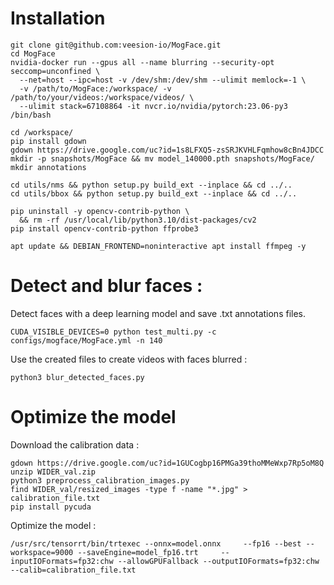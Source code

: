 
# Installation

```
git clone git@github.com:veesion-io/MogFace.git
cd MogFace
nvidia-docker run --gpus all --name blurring --security-opt seccomp=unconfined \
  --net=host --ipc=host -v /dev/shm:/dev/shm --ulimit memlock=-1 \
  -v /path/to/MogFace:/workspace/ -v /path/to/your/videos:/workspace/videos/ \
  --ulimit stack=67108864 -it nvcr.io/nvidia/pytorch:23.06-py3 /bin/bash

cd /workspace/
pip install gdown
gdown https://drive.google.com/uc?id=1s8LFXQ5-zsSRJKVHLFqmhow8cBn4JDCC
mkdir -p snapshots/MogFace && mv model_140000.pth snapshots/MogFace/
mkdir annotations

cd utils/nms && python setup.py build_ext --inplace && cd ../..
cd utils/bbox && python setup.py build_ext --inplace && cd ../..

pip uninstall -y opencv-contrib-python \
  && rm -rf /usr/local/lib/python3.10/dist-packages/cv2
pip install opencv-contrib-python ffprobe3

apt update && DEBIAN_FRONTEND=noninteractive apt install ffmpeg -y
```

# Detect and blur faces : 

Detect faces with a deep learning model and save .txt annotations files.
```
CUDA_VISIBLE_DEVICES=0 python test_multi.py -c configs/mogface/MogFace.yml -n 140
```

Use the created files to create videos with faces blurred : 
```
python3 blur_detected_faces.py
```

# Optimize the model

Download the calibration data :
```
gdown https://drive.google.com/uc?id=1GUCogbp16PMGa39thoMMeWxp7Rp5oM8Q
unzip WIDER_val.zip
python3 preprocess_calibration_images.py
find WIDER_val/resized_images -type f -name "*.jpg" > calibration_file.txt
pip install pycuda
```

Optimize the model : 
```
/usr/src/tensorrt/bin/trtexec --onnx=model.onnx     --fp16 --best --workspace=9000 --saveEngine=model_fp16.trt     --inputIOFormats=fp32:chw --allowGPUFallback --outputIOFormats=fp32:chw --calib=calibration_file.txt
```